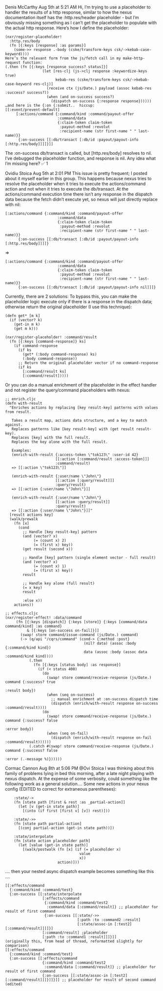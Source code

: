 Denis McCarthy
  Aug 5th at 5:21 AM
Hi, I’m trying to use a placeholder to handler the results of  a http response, similar to how the nexus documentation itself has the :http.res/header placeholder - but I’m obviously missing something as I can’t get the placeholder to populate with the actual http response. Here’s how I define the placeholder:

```
(nxr/register-placeholder!
  :http.res/body
  (fn [{:keys [response] :as params}]
    (some->> response .-body (cske/transform-keys csk/->kebab-case-keyword))))
Here’s the relevant form from the js/fetch call in my make-http-request function:
(.then (fn [{:keys [response success? status]}]
                 (let [res-clj (js->clj response :keywordize-keys true)
                       kebab-res (cske/transform-keys csk/->kebab-case-keyword res-clj)]
                   (receive ctx (js/Date.) payload (assoc kebab-res :success? success?))
                   (when (and on-success success?)
                     (dispatch on-success {:response response})))))
…and here is the {:on {:submit..  hiccup:
[[:event/prevent-default]
     [:actions/command {:command/kind :command/payout-offer
                        :command/data
                        {:claim-token claim-token
                         :payout-method :revolut
                         :recipient-name (str first-name " " last-name)}}
      {:on-success [[:db/transact [:db/id :payout/payout-info [:http.res/body]]]]}]]
```

The :on-success db/transact is called, but [http.res/body]  resolves to nil. I’ve debugged the placeholder function, and response is nil. Any idea what I’m missing here?
:white_check_mark:
1

Ovidiu Stoica
  Aug 5th at 2:01 PM
This issue is pretty frequent; I posted about it myself earlier in this group. This happens because nexus tries to resolve the placeholder when it tries to execute the actions/command action and not when it tries to execute the db/transact. At the actions/command execution time there isn’t any response in the dispatch data because the fetch didn’t execute yet, so nexus will just directly replace with nil:

```
[:actions/command {:command/kind :command/payout-offer
                        :command/data
                        {:claim-token claim-token
                         :payout-method :revolut
                         :recipient-name (str first-name " " last-name)}}
      {:on-success [[:db/transact [:db/id :payout/payout-info [:http.res/body]]]]}
```
=>
```
[:actions/command {:command/kind :command/payout-offer
                        :command/data
                        {:claim-token claim-token
                         :payout-method :revolut
                         :recipient-name (str first-name " " last-name)}}
      {:on-success [[:db/transact [:db/id :payout/payout-info nil]]]}
```
Currently, there are 2 solutions:
To bypass this, you can make the placeholder logic execute only if there is a response in the dispatch data; otherwise return the original placeholder (I use this technique):
```
(defn get* [m k]
  (if (vector? k)
    (get-in m k)
    (get m k)))

(nxr/register-placeholder! :command/result
  (fn [{:keys [command-response]} ks]
    (if command-response
      (if ks
        (get* (:body command-response) ks)
        (:body command-response))
      ;; Return the original placeholder vector if no command-response
      (if ks
        [:command/result ks]
        [:command/result]))))
```

Or you can do a manual enrichment of the placeholder in the effect handler and not register the query/command placeholders with nexus:
```
;; enrich.cljc
(defn with-result
  "Enriches actions by replacing [key result-key] patterns with values from result.

   Takes a result map, actions data structure, and a key to match against.
   Replaces patterns like [key result-key] with (get result result-key).
   Replaces [key] with the full result.
   Replaces the key alone with the full result.

   Examples:
   (enrich-with-result {:access-token \"tok123\" :user-id 42}
                       [[:action [:command/result :access-token]]]
                       :command/result)
   => [[:action \"tok123\"]]

   (enrich-with-result {:user/name \"John\"}
                       [[:action [:query/result]]]
                       :query/result)
   => [[:action {:user/name \"John\"}]]

   (enrich-with-result {:user/name \"John\"}
                       [[:action :query/result]]
                       :query/result)
   => [[:action {:user/name \"John\"}]]"
  [result actions key]
  (walk/prewalk
    (fn [x]
      (cond
        ;; Handle [key result-key] pattern
        (and (vector? x)
             (= (count x) 2)
             (= (first x) key))
        (get result (second x))

        ;; Handle [key] pattern (single element vector - full result)
        (and (vector? x)
             (= (count x) 1)
             (= (first x) key))
        result

        ;; Handle key alone (full result)
        (= x key)
        result

        :else x))
    actions))

;; effects.cljc
(nxr/register-effect! :data/command
     (fn [{:keys [dispatch]} {:keys [store]} {:keys [command/data command/kind] :as command}
          & [{:keys [on-success on-fail]}]]
       (swap! store command/issue-command (js/Date.) command)
       (-> (q/api "/cqrs/command" (cond-> {:method :post}
                                    (nil? data) (assoc :body {:command/kind kind})
                                    data (assoc :body (assoc data :command/kind kind))))
           (.then
             (fn [{:keys [status body] :as response}]
               (if (< status 400)
                 (do
                   (swap! store command/receive-response (js/Date.) command {:success? true
                                                                             :result body})
                   (when (seq on-success)
                     ;; manual enrichment at :on-success dispatch time
                     (dispatch (enrich/with-result response on-success :command/result))))
                 (do
                   (swap! store command/receive-response (js/Date.) command {:success? false
                                                                             :error body})
                   (when (seq on-fail)
                     (dispatch (enrich/with-result response on-fail :command/result))))))
           (.catch #(swap! store command/receive-response (js/Date.) command {:success? false
                                                                              :error (.-message %)})))))
```


Cormac Cannon
  Aug 8th at 5:06 PM
@Ovi Stoica I was thinking about this family of problems lying in bed this morning, after a late night playing with nexus dispatch. At the expense of some verbosity, could something like the following work as a general solution....
Some new actions in your nexus config (EDITED to correct for extraneous parentheses):

```
    :state/->
    (fn [state path [first & rest :as _partial-action]]
      (let [v (get-in state path)]
        [(into (if first [first v] [v]) rest)]))

    :state/->>
    (fn [state path partial-action]
      [(conj partial-action (get-in state path))])

    :state/interpolate
    (fn [state action placeholder path]
      (let [value (get-in state path)]
        [(walk/postwalk (fn [x] (if (= placeholder x)
                                  value
                                  x))
                        action)]))
```
.... then your nested async dispatch example becomes something like this ....
```
[[:effects/command
  {:command/kind :command/test}
  {:on-success [[:state/interpolate
                 [:effects/command
                  {:command/kind :command/test2
                   :command/data [:command/result]} ;; placeholder for result of first command
                  {:on-success [[:state/->>
                                 [:path :to :command2 :result]
                                 [:state/assoc-in [:test2] [:command/result]]]]}]
                 [:command/result] ;placeholder
                 [:path :to :command1 :result]]]}]]
(originally this, from head of thread, reformatted slightly for comparison)
[[:effects/command
  {:command/kind :command/test}
  {:on-success [[:effects/command
                 {:command/kind :command/test2
                  :command/data [:command/result]} ;; placeholder for result of first command
                 {:on-success [[:state/assoc-in [:test2] [:command/result]]]}]]}]] ;; placeholder for result of second command
(edited)
```

